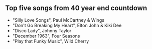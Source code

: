 ## Top five songs from 40 year end countdown
* "Silly Love Songs", Paul McCartney & Wings
* "Don't Go Breaking My Heart", Elton John & Kiki Dee
* "Disco Lady", Johnny Taylor
* "December 1963", Four Seasons
* "Play that Funky Music", Wild Cherry 
